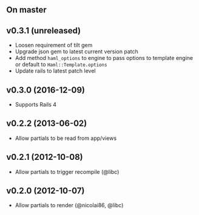 ## On master

## v0.3.1 (unreleased)

* Loosen requirement of tilt gem
* Upgrade json gem to latest current version patch
* Add method `haml_options` to engine to pass options to template engine or default to `Haml::Template.options`
* Update rails to latest patch level

## v0.3.0 (2016-12-09)

* Supports Rails 4

## v0.2.2 (2013-06-02)

* Allow partials to be read from app/views

## v0.2.1 (2012-10-08)

* Allow partials to trigger recompile (@libc)

## v0.2.0 (2012-10-07)

* Allow partials to render (@nicolai86, @libc)

